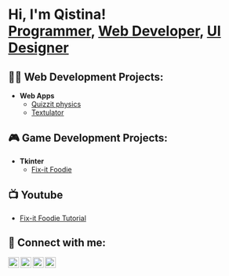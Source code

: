 <h1>Hi, I'm Qistina! <br/><a href="https://github.com/joshmadakor1">Programmer</a>, <a href="https://www.linkedin.com/in/joshmadakor/">Web Developer</a>, <a href="https://www.youtube.com/c/joshmadakor">UI Designer</a></h1>

<h2>👨‍💻 Web Development Projects:</h2>

- <b>Web Apps</b>
  - [Quizzit physics](https://github.com/qistinashafizul/quizzit_physics)
  - [Textulator](https://github.com/zainab1005/Textulator.git)
  
<h2>🎮 Game Development Projects:</h2>

- <b>Tkinter</b>
  - [Fix-it Foodie](https://github.com/qistinashafizul/fix-it-foodie)

<h2>📺 Youtube</h2>

- [Fix-it Foodie Tutorial](https://github.com/qistinashafizul/fix-it-foodie)


<h2> 🤳 Connect with me:</h2>

[<img align="left" alt="JoshMadakor | YouTube" width="22px" src="https://cdn.jsdelivr.net/npm/simple-icons@v3/icons/youtube.svg" />][youtube]
[<img align="left" alt="JoshMadakor | Twitter" width="22px" src="https://cdn.jsdelivr.net/npm/simple-icons@v3/icons/twitter.svg" />][twitter]
[<img align="left" alt="JoshMadakor | LinkedIn" width="22px" src="https://cdn.jsdelivr.net/npm/simple-icons@v3/icons/linkedin.svg" />][linkedin]
[<img align="left" alt="JoshMadakor | Instagram" width="22px" src="https://cdn.jsdelivr.net/npm/simple-icons@v3/icons/instagram.svg" />][instagram]

[twitter]: https://twitter.com/qistinabatrisyia
[youtube]: https://www.youtube.com/c/qistinashafizul
[instagram]: https://www.instagram.com/qis.shafizul/
[linkedin]: https://linkedin.com/in/qistinashafizul

<!--
**joshmadakor1/joshmadakor1** is a ✨ _special_ ✨ repository because its `README.md` (this file) appears on your GitHub profile.

Here are some ideas to get you started:

- 🔭 I’m currently working on ...
- 🌱 I’m currently learning ...
- 👯 I’m looking to collaborate on ...
- 🤔 I’m looking for help with ...
- 💬 Ask me about ...
- 📫 How to reach me: ...
- 😄 Pronouns: ...
- ⚡ Fun fact: ...
-->
